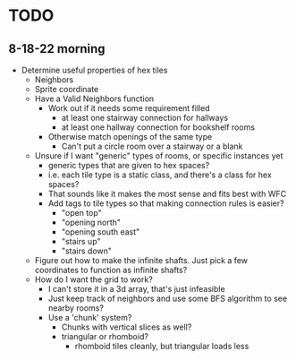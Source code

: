 # TODO

## 8-18-22 morning
* Determine useful properties of hex tiles
    * Neighbors
    * Sprite coordinate
    * Have a Valid Neighbors function
        * Work out if it needs some requirement filled
            * at least one stairway connection for hallways
            * at least one hallway connection for bookshelf rooms
        * Otherwise match openings of the same type
            * Can't put a circle room over a stairway or a blank
    * Unsure if I want "generic" types of rooms, or specific instances yet
        * generic types that are given to hex spaces?
        * i.e. each tile type is a static class, and there's a class for hex spaces?
        * That sounds like it makes the most sense and fits best with WFC
        * Add tags to tile types so that making connection rules is easier?
            * "open top"
            * "opening north"
            * "opening south east"
            * "stairs up"
            * "stairs down"
    * Figure out how to make the infinite shafts. Just pick a few coordinates to function as infinite shafts?
    * How do I want the grid to work?
        * I can't store it in a 3d array, that's just infeasible
        * Just keep track of neighbors and use some BFS algorithm to see nearby rooms?
        * Use a 'chunk' system?
            * Chunks with vertical slices as well?
            * triangular or rhomboid?
                * rhomboid tiles cleanly, but triangular loads less
